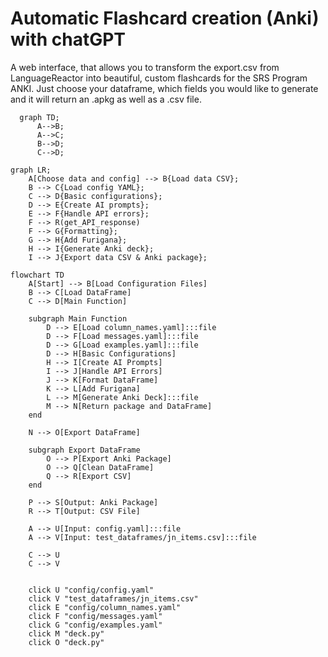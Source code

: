 # Automatic Flashcard creation (Anki) with chatGPT

A web interface, that allows you to transform the export.csv from LanguageReactor into beautiful, custom flashcards for the SRS Program ANKI. 
Just choose your dataframe, which fields you would like to generate and it will return an .apkg as well as a .csv file.

```mermaid
  graph TD;
      A-->B;
      A-->C;
      B-->D;
      C-->D;
```

```mermaid
graph LR;
    A[Choose data and config] --> B{Load data CSV};
    B --> C{Load config YAML};
    C --> D{Basic configurations};
    D --> E{Create AI prompts};
    E --> F{Handle API errors};
    F --> R(get_API_response)
    F --> G{Formatting};
    G --> H{Add Furigana};
    H --> I{Generate Anki deck};
    I --> J{Export data CSV & Anki package};
```

```mermaid
flowchart TD
    A[Start] --> B[Load Configuration Files]
    B --> C[Load DataFrame]
    C --> D[Main Function]

    subgraph Main Function
        D --> E[Load column_names.yaml]:::file
        D --> F[Load messages.yaml]:::file
        D --> G[Load examples.yaml]:::file
        D --> H[Basic Configurations]
        H --> I[Create AI Prompts]
        I --> J[Handle API Errors]
        J --> K[Format DataFrame]
        K --> L[Add Furigana]
        L --> M[Generate Anki Deck]:::file
        M --> N[Return package and DataFrame]
    end

    N --> O[Export DataFrame]

    subgraph Export DataFrame
        O --> P[Export Anki Package]
        O --> Q[Clean DataFrame]
        Q --> R[Export CSV]
    end

    P --> S[Output: Anki Package]
    R --> T[Output: CSV File]

    A --> U[Input: config.yaml]:::file
    A --> V[Input: test_dataframes/jn_items.csv]:::file

    C --> U
    C --> V

    
    click U "config/config.yaml"
    click V "test_dataframes/jn_items.csv"
    click E "config/column_names.yaml"
    click F "config/messages.yaml"
    click G "config/examples.yaml"
    click M "deck.py"
    click O "deck.py"

```
